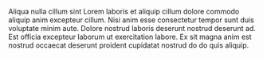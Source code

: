 

Aliqua nulla cillum sint Lorem laboris et aliquip cillum dolore commodo aliquip anim excepteur cillum. Nisi anim esse consectetur tempor sunt duis voluptate minim aute. Dolore nostrud laboris deserunt nostrud deserunt ad. Est officia excepteur laborum ut exercitation labore. Ex sit magna anim est nostrud occaecat deserunt proident cupidatat nostrud do do quis aliquip.